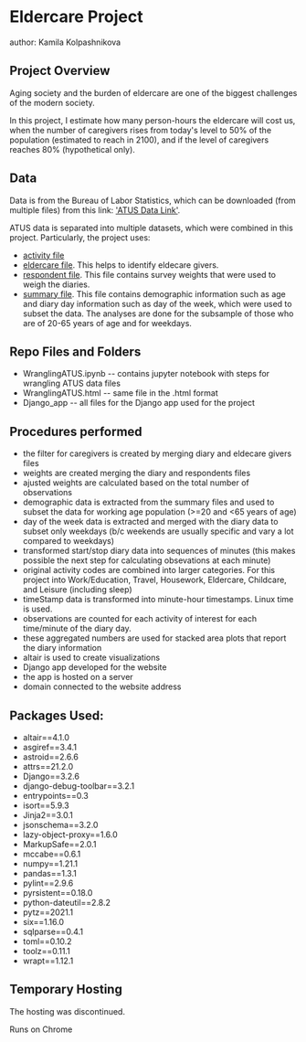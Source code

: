 # Eldercare Project

author: Kamila Kolpashnikova

## Project Overview

Aging society and the burden of eldercare are one of the biggest challenges of the modern society. 

In this project, I estimate how many person-hours the eldercare will cost us, when the number of caregivers rises from today's level to 50% of the population (estimated to reach in 2100), and if the level of caregivers reaches 80% (hypothetical only).

## Data

Data is from the Bureau of Labor Statistics, which can be downloaded (from multiple files) from this link: ['ATUS Data Link'](https://www.bls.gov/tus/data.htm).

ATUS data is separated into multiple datasets, which were combined in this project. Particularly, the project uses:
- [activity file](https://www.bls.gov/tus/special.requests/atusact-0320.zip)
- [eldercare file](https://www.bls.gov/tus/special.requests/atusrostec-1120.zip). This helps to identify eldecare givers.
- [respondent file](https://www.bls.gov/tus/special.requests/atusresp-0320.zip). This file contains survey weights that were used to weigh the diaries.
- [summary file](https://www.bls.gov/tus/special.requests/atussum-0320.zip). This file contains demographic information such as age and diary day information such as day of the week, which were used to subset the data. The analyses are done for the subsample of those who are of 20-65 years of age and for weekdays.

## Repo Files and Folders

- WranglingATUS.ipynb -- contains jupyter notebook with steps for wrangling ATUS data files
- WranglingATUS.html -- same file in the .html format
- Django_app -- all files for the Django app used for the project

## Procedures performed

- the filter for caregivers is created by merging diary and eldecare givers files
- weights are created merging the diary and respondents files
- ajusted weights are calculated based on the total number of observations
- demographic data is extracted from the summary files and used to subset the data for working age population (>=20 and <65 years of age)
- day of the week data is extracted and merged with the diary data to subset only weekdays (b/c weekends are usually specific and vary a lot compared to weekdays)
- transformed start/stop diary data into sequences of minutes (this makes possible the next step for calculating obsevations at each minute)
- original activity codes are combined into larger categories. For this project into Work/Education, Travel, Housework, Eldercare, Childcare, and Leisure (including sleep)
- timeStamp data is transformed into minute-hour timestamps. Linux time is used.
- observations are counted for each activity of interest for each time/minute of the diary day. 
- these aggregated numbers are used for stacked area plots that report the diary information
- altair is used to create visualizations
- Django app developed for the website 
- the app is hosted on a server     
- domain connected to the website address

## Packages Used:

- altair==4.1.0
- asgiref==3.4.1
- astroid==2.6.6
- attrs==21.2.0
- Django==3.2.6
- django-debug-toolbar==3.2.1
- entrypoints==0.3
- isort==5.9.3
- Jinja2==3.0.1
- jsonschema==3.2.0
- lazy-object-proxy==1.6.0
- MarkupSafe==2.0.1
- mccabe==0.6.1
- numpy==1.21.1
- pandas==1.3.1
- pylint==2.9.6
- pyrsistent==0.18.0
- python-dateutil==2.8.2
- pytz==2021.1
- six==1.16.0
- sqlparse==0.4.1
- toml==0.10.2
- toolz==0.11.1
- wrapt==1.12.1

## Temporary Hosting

The hosting was discontinued.

Runs on Chrome
